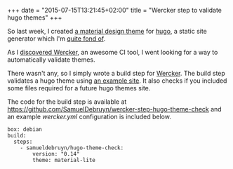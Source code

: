 +++
date = "2015-07-15T13:21:45+02:00"
title = "Wercker step to validate hugo themes"
+++

So last week, I created [a material design theme](/2015/material-lite-theme-for-hugo/) for [hugo](http://gohugo.io), a static site generator which I'm [quite fond of](/search/?q=hugo).

As I [discovered Wercker](/2015/continuous-integration-with-hugo-and-wercker/), an awesome CI tool, I went looking for a way to automatically validate themes.

There wasn't any, so I simply wrote a build step for [Wercker](http://wercker.com). The build step validates a hugo theme using [an example site](https://github.com/spf13/HugoBasicExample). It also checks if you included some files required for a future hugo themes site. 

The code for the build step is available at https://github.com/SamuelDebruyn/wercker-step-hugo-theme-check and an example *wercker.yml* configuration is included below.

	box: debian
	build:
	  steps:
	    - samueldebruyn/hugo-theme-check:
	        version: "0.14"
	        theme: material-lite